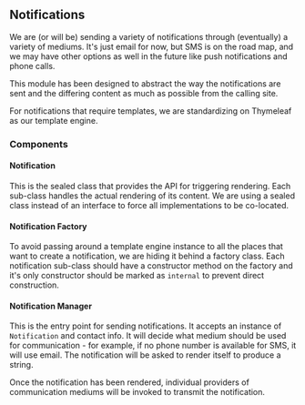 ## Notifications
We are (or will be) sending a variety of notifications through (eventually) a variety of mediums. It's just email for now,
but SMS is on the road map, and we may have other options as well in the future like push notifications and phone calls.

This module has been designed to abstract the way the notifications are sent and the differing content as much as possible
from the calling site.

For notifications that require templates, we are standardizing on Thymeleaf as our template engine.

### Components

#### Notification
This is the sealed class that provides the API for triggering rendering. Each sub-class handles the actual rendering of its content.
We are using a sealed class instead of an interface to force all implementations to be co-located.

#### Notification Factory
To avoid passing around a template engine instance to all the places that want to create a notification, we
are hiding it behind a factory class. Each notification sub-class should have a constructor method on the factory and it's only
constructor should be marked as `internal` to prevent direct construction.

#### Notification Manager
This is the entry point for sending notifications. It accepts an instance of `Notification` and contact info. It will decide
what medium should be used for communication - for example, if no phone number is available for SMS, it will use email. The
notification will be asked to render itself to produce a string.

Once the notification has been rendered, individual providers of communication mediums will be invoked to transmit the notification.
